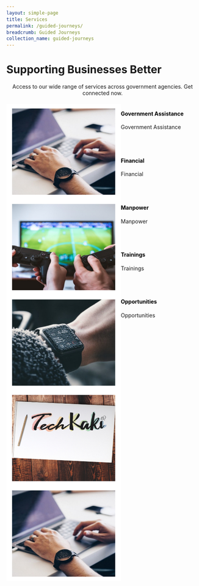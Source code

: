 ```yaml
---
layout: simple-page
title: Services
permalink: /guided-journeys/
breadcrumb: Guided Journeys
collection_name: guided-journeys
---
```

<h1><div class="has-text-centered has-text-weight-bold">Supporting Businesses Better</div></h1>
<center>Access to our wide range of services across government agencies. Get connected now.</center>

<div>
<img src="/images/programmes/products-and-services/2.jpg" align="left" style="width:300px;height:250px;">
<h4 style="color:black"><br /><a style="color:black; text-decoration: none" href="https://govtech-gb-staging.netlify.com/services/government-assistance/">Government Assistance</a></h4>
<span style="font-size:100%;">Government Assistance</span>
</div>
<br />
<br />

<div>
<img src="/images/programmes/products-and-services/7.jpg" align="left" style="width:300px;height:250px;">
<h4 style="color:black"><br /><a style="color:black; text-decoration: none" href="https://govtech-gb-staging.netlify.com/services/financial/">Financial</a></h4>
<span style="font-size:100%;">Financial</span>
</div>
<br />
<br />

<div>
<img src="/images/programmes/products-and-services/6.jpg" align="left" style="width:300px;height:250px;">
<h4 style="color:black"><br /><a style="color:black; text-decoration: none" href="https://govtech-gb-staging.netlify.com/services/manpower/">Manpower</a></h4>
<span style="font-size:100%;">Manpower</span>
</div>
<br />
<br />

<div>
<img src="/images/programmes/products-and-services/5.jpg" align="left" style="width:300px;height:250px;">
<h4 style="color:black"><br /><a style="color:black; text-decoration: none" href="https://govtech-gb-staging.netlify.com/services/trainings/">Trainings</a></h4>
<span style="font-size:100%;">Trainings</span>
</div>
<br />
<br />

<div>
<img src="/images/programmes/products-and-services/2.jpg" align="left" style="width:300px;height:250px;">
<h4 style="color:black"><br /><a style="color:black; text-decoration: none" href="https://govtech-gb-staging.netlify.com/services/opportunities/">Opportunities</a></h4>
<span style="font-size:100%;">Opportunities</span>
</div>
<br />
<br />

